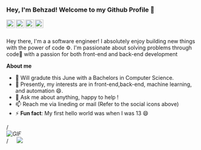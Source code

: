 ### Hey, I'm Behzad! Welcome to my Github Profile 👋
<div align="center">
<!-- <a href="" target="_blank">
  <img align="left" alt="'Website" width="22px" height="22px"  src="https://cdn3.iconfinder.com/data/icons/colorful-guache-social-media-logos-1/159/social-media_web-256.png" />
</a> -->
<!-- <a href="" target="_blank">
  <img align="left" alt="'Gmail" width="22px" height="22px" src="https://cdn2.iconfinder.com/data/icons/colorful-guache-social-media-logos-1/158/social-media_blogger-256.png" />
</a> -->
<!-- <a href="" target="_blank">
  <img align="left" alt="Twitter" width="22px" height="22px" src="https://cdn2.iconfinder.com/data/icons/colorful-guache-social-media-logos-1/155/social-media_twitter-256.png">
</a> -->
<a href="https://www.linkedin.com/in/akash-sharma-246b67165" target="_blank">
  <img align="left" alt="LinkedIn" width="22px" height="22px" src="https://cdn4.iconfinder.com/data/icons/colorful-guache-social-media-logos-1/159/social-media_linkedin-256.png" />
</a>
<a href="https://t.me/AkashTheGreat" target="_blank">
  <img align="left" alt="Telegram" width="22px" height="22px" src="https://cdn3.iconfinder.com/data/icons/colorful-guache-social-media-logos-1/159/social-media_telegram-256.png" />
</a>
<a href="mailto:akashthegreatlegend@gmail.com" target="_blank">
  <img align="left" alt="'Gmail" width="22px" height="22px" src="https://cdn3.iconfinder.com/data/icons/colorful-guache-social-media-logos-1/159/social-media_gmail-256.png" />
</a>
<a href="https://discordapp.com/users/579152992335429633" target="_blank">
  <img align="left" alt="'Gmail" width="22px" height="22px" src="https://cdn2.iconfinder.com/data/icons/colorful-guache-social-media-logos-1/159/social-media_discord-alt-256.png" />
</a>
</div>



<br />
<br />

Hey there, I'm a a software engineer! I absolutely enjoy building new things with the power of code ⚙. I'm passionate about solving problems through code🚀 with a passion for both front-end and back-end development


<!-- **Some Of My Best Projects: **

- 🔭 I’m currently working on few personal projects and contributing to few open source organizations - [CGAL](https://github.com/CGAL/cgal), [tensorflow](https://github.com/tensorflow/tensorflow), & [RDFlib](https://github.com/RDFLib/rdflib). Also, started writing blogs recently, [Check them out !](https://akash-sharma-1.github.io/blog/) 
- 🌱 I’m currently learning data engineering and designing large, high-performant scalable systems/ cloud-based systems.
- 👯 I’m collaborating with some great research labs & working with them on really exciting publications based in DL, NLP and software engineering. -->

**About me**
- 💼 Will gradute this June with a Bachelors in Computer Science.
- 🤔 Presently, my interests are in front-end,back-end, machine learning, and automation 😄.
- 💬 Ask me about anything, happy to help !
- 📫 Reach me via lineding or mail (Refer to the social icons above)
- ⚡ **Fun fact**: My first hello world was when I was 13 😄

/*<img style="display: block; margin: 0 auto;" alt="GIF" src="http://veronicasicoe.files.wordpress.com/2015/11/f7e0d-nu8baew.gif">*/
&emsp; ![](https://quotes-github-readme.vercel.app/api?type=horizontal&theme=radical)



